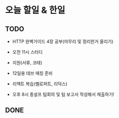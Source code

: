 # 오늘 할일 & 한일

## TODO

- HTTP 완벽가이드 4장 공부(마무리 및 정리한거 올리기)

- 오전 11시 스터디

- 지원(서류, 코테)

- 12일용 데브 매칭 준비

- 리액트 복습(벨로퍼트, 리덕스)

- 오후 8시 종설프 팀회의 및 팀 보고서 작성해서 제출하기!

## DONE
